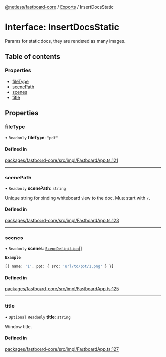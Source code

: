 [@netless/fastboard-core](../README.md) / [Exports](../modules.md) / InsertDocsStatic

# Interface: InsertDocsStatic

Params for static docs, they are rendered as many images.

## Table of contents

### Properties

- [fileType](InsertDocsStatic.md#filetype)
- [scenePath](InsertDocsStatic.md#scenepath)
- [scenes](InsertDocsStatic.md#scenes)
- [title](InsertDocsStatic.md#title)

## Properties

### fileType

• `Readonly` **fileType**: ``"pdf"``

#### Defined in

[packages/fastboard-core/src/impl/FastboardApp.ts:121](https://github.com/netless-io/fastboard/blob/2826099/packages/fastboard-core/src/impl/FastboardApp.ts#L121)

___

### scenePath

• `Readonly` **scenePath**: `string`

Unique string for binding whiteboard view to the doc. Must start with `/`.

#### Defined in

[packages/fastboard-core/src/impl/FastboardApp.ts:123](https://github.com/netless-io/fastboard/blob/2826099/packages/fastboard-core/src/impl/FastboardApp.ts#L123)

___

### scenes

• `Readonly` **scenes**: [`SceneDefinition`](../modules.md#scenedefinition)[]

**`Example`**

 ```ts
[{ name: '1', ppt: { src: 'url/to/ppt/1.png' } }]
```

#### Defined in

[packages/fastboard-core/src/impl/FastboardApp.ts:125](https://github.com/netless-io/fastboard/blob/2826099/packages/fastboard-core/src/impl/FastboardApp.ts#L125)

___

### title

• `Optional` `Readonly` **title**: `string`

Window title.

#### Defined in

[packages/fastboard-core/src/impl/FastboardApp.ts:127](https://github.com/netless-io/fastboard/blob/2826099/packages/fastboard-core/src/impl/FastboardApp.ts#L127)

